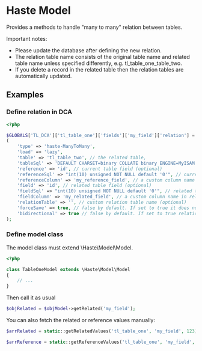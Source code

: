 # Haste Model

Provides a methods to handle "many to many" relation between tables.

Important notes:

- Please update the database after defining the new relation.
- The relation table name consists of the original table name and related table name unless specified differently, e.g. tl_table_one_table_two.
- If you delete a record in the related table then the relation tables are automatically updated.


## Examples ##

### Define relation in DCA ###

```php
<?php

$GLOBALS['TL_DCA']['tl_table_one']['fields']['my_field']['relation'] = array
(
    'type' => 'haste-ManyToMany',
    'load' => 'lazy',
    'table' => 'tl_table_two', // the related table,
    'tableSql' => 'DEFAULT CHARSET=binary COLLATE binary ENGINE=MyISAM' // related table options (optional)
    'reference' => 'id', // current table field (optional)
    'referenceSql' => "int(10) unsigned NOT NULL default '0'", // current table field sql definition (optional)
    'referenceColumn' => 'my_reference_field', // a custom column name in relation table (optional)
    'field' => 'id', // related table field (optional)
    'fieldSql' => "int(10) unsigned NOT NULL default '0'", // related table field sql definition (optional)
    'fieldColumn' => 'my_related_field', // a custom column name in relation table (optional)
    'relationTable' => '', // custom relation table name (optional)
    'forceSave' => true, // false by default. If set to true it does not only store the values in the relation tables but also the "my_relation" field
    'bidirectional' => true // false by default. If set to true relations are handled bidirectional (e.g. project A is related to project B but project B is also related to project A)
);
```

### Define model class ###

The model class must extend \Haste\Model\Model.

```php
<?php

class TableOneModel extends \Haste\Model\Model
{
    // ...
}
```

Then call it as usual

```php
$objRelated = $objModel->getRelated('my_field');
```

You can also fetch the related or reference values manually:

```php
$arrRelated = static::getRelatedValues('tl_table_one', 'my_field', 123);

$arrReference = static::getReferenceValues('tl_table_one', 'my_field', array(1, 2, 3));
```
